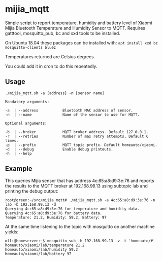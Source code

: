 # mijia_mqtt
Simple script to report temperature, humidity and battery level of Xiaomi Mijia Bluetooth Temperature and Humidity Sensor to MQTT. Requires gatttool, mosquitto_pub, bc and xxd tools to be installed.

On Ubuntu 18.04 these packages can be installed with:
```apt install xxd bc mosquitto-clients bluez```

Temperatures returned are Celsius degrees.

You could add it in cron to do this repeatedly.

## Usage

```
./mijia_mqtt.sh -a [address] -n [sensor name]

Mandatory arguments:

-a  | --address           Bluetooth MAC address of sensor.
-n  | --name              Name of the sensor to use for MQTT.

Optional arguments:

-b  | --broker            MQTT broker address. Default 127.0.0.1.
-r  | --retries           Number of max retry attempts. Default 6 times.
-p  | --prefix            MQTT topic prefix. Default homeauto/xiaomi.
-d  | --debug             Enable debug printouts.
-h  | --help
```

## Example

This queries Mijia sensor that has address 4c:65:a8:d9:3e:76 and reports the results to the MQTT broker at 192.168.99.13 using subtopic lab and printing the debug output:

```
root@green:~/src/mijia_mqtt# ./mijia_mqtt.sh -a 4c:65:a8:d9:3e:76 -n lab -b 192.168.99.13 -d
Querying 4c:65:a8:d9:3e:76 for temperature and humidity data.
Querying 4c:65:a8:d9:3e:76 for battery data.
Temperature: 21.2, Humidity: 59.2, Battery: 97
```

At the same time listening to the topic with mosquitto on another machine yields:

```
olli@homeserver:~$ mosquitto_sub -h 192.168.99.13 -v -t 'homeauto/#'
homeauto/xiaomi/lab/temperature 21.2
homeauto/xiaomi/lab/humidity 59.2
homeauto/xiaomi/lab/battery 97
```
